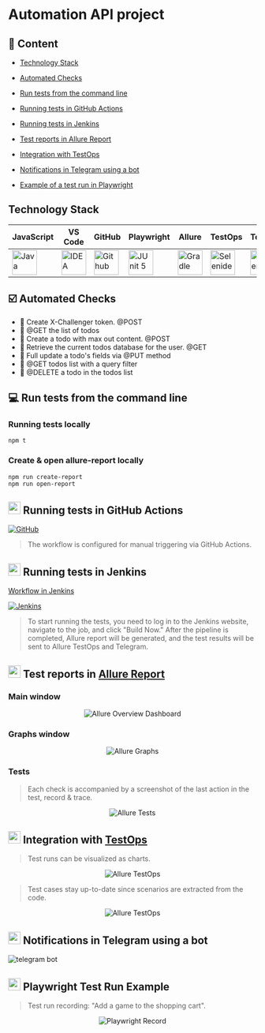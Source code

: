 <h1 >Automation API project</h1>

## :bookmark_tabs: Сontent

- <a href="#tools">Technology Stack</a>

- <a href="#cases">Automated Checks</a>

- <a href="#console">Run tests from the command line</a>

- <a href="#github">Running tests in GitHub Actions</a>

- <a href="#jenkins">Running tests in Jenkins</a>

- <a href="#allure">Test reports in Allure Report</a>

- <a href="#testops">Integration with TestOps</a>

- <a href="#telegram">Notifications in Telegram using a bot</a>

- <a href="#video">Example of a test run in Playwright</a>

<a id="tools"></a>

## Technology Stack

| JavaScript                                                                                                    | VS Code                                                                                                                             | GitHub                                                                                                    | Playwright                                                                                                         | Allure                                                                                                          | TestOps                                                                                                       | Telegram                                                                                                        |                                                                                                         Jenkins |
| :------------------------------------------------------------------------------------------------------------ | ----------------------------------------------------------------------------------------------------------------------------------- | --------------------------------------------------------------------------------------------------------- | ------------------------------------------------------------------------------------------------------------------ | --------------------------------------------------------------------------------------------------------------- | ------------------------------------------------------------------------------------------------------------- | --------------------------------------------------------------------------------------------------------------- | --------------------------------------------------------------------------------------------------------------: |
| <a href="https://nodejs.org/en"><img src="src/images/JavaScript.svg" width="50" height="50"  alt="Java"/></a> | <a id ="tech" href="https://code.visualstudio.com/"><img src="src/images/VSCode Image.png" width="50" height="50"  alt="IDEA"/></a> | <a href="https://github.com/"><img src="src/images/gitHub.svg" width="50" height="50"  alt="Github"/></a> | <a href="https://playwright.dev/"><img src="src/images/playwright.svg" width="50" height="50"  alt="JUnit 5"/></a> | <a href="https://allurereport.org/"><img src="src/images/allure.png" width="50" height="50"  alt="Gradle"/></a> | <a href="https://qatools.ru/"><img src="src/images/test-ops.png" width="50" height="50"  alt="Selenide"/></a> | <a href="https://telegram.org/"><img src="src/images/telegram.svg" width="50" height="50"  alt="Selenoid"/></a> | <a href="https://www.jenkins.io/"><img src="src/images/jenkins.svg" width="50" height="50"  alt="Jenkins"/></a> |

<a id="cases"></a>

## :ballot_box_with_check: Automated Checks

- :small_blue_diamond: Create X-Challenger token. @POST
- :small_blue_diamond: @GET the list of todos
- :small_blue_diamond: Create a todo with max out content. @POST
- :small_blue_diamond: Retrieve the current todos database for the user. @GET
- :small_blue_diamond: Full update a todo's fields via @PUT method
- :small_blue_diamond: @GET todos list with a query filter
- :small_blue_diamond: @DELETE a todo in the todos list

<a id="console"></a>

## :computer: Run tests from the command line

### Running tests locally

```
npm t
```

### Create & open allure-report locally

```
npm run create-report
npm run open-report
```

<a id="github"></a>

## <img src="src/images/gitHub.svg" width="25" height="25"/></a> Running tests in GitHub Actions

<p align="center">

<a href="https://jenkins.autotests.cloud/job/AD_demo_ui_steam/"><img src="src/images/gitgub-actions.png" alt="GitHub"/></a>

> The workflow is configured for manual triggering via GitHub Actions.

</p>

<a id="jenkins"></a>

## <img src="src/images/jenkins.svg" width="25" height="25"/></a> Running tests in Jenkins

<a target="_blank" href="https://jenkins.autotests.cloud/job/002-niki.heartj-steam/
/">Workflow in Jenkins</a>

<p align="center">

<a href="https://jenkins.autotests.cloud/job/AD_demo_ui_steam/"><img src="src/images/jenkins_dashboard.png" alt="Jenkins"/></a>

> To start running the tests, you need to log in to the Jenkins website, navigate to the job, and click "Build Now." After the pipeline is completed, Allure report will be generated, and the test results will be sent to Allure TestOps and Telegram.

</p>

<a id="allure"></a>

## <img src="src/images/allure.png" width="25" height="25"/></a> Test reports in [Allure Report](https://nikiheartj.github.io/Steam-UI/17/index.html#graph)

### Main window

<p align="center">
<img title="Allure Overview Dashboard" src="src/images/allure-main.png">
</p>

### Graphs window

<p align="center">
<img title="Allure Graphs" src="src/images/allure-graph.png">
</p>

### Tests

> Each check is accompanied by a screenshot of the last action in the test, record & trace.

<p align="center">
<img title="Allure Tests" src="src/images/test-cases-report.png">
</p>

<a id="testops"></a>

## <img src="src/images/test-ops.png" width="25" height="25"/></a> Integration with [TestOps]()

> Test runs can be visualized as charts.

<p align="center">
<img title="Allure TestOps" src="src/images/testo-ops-dashboard.png">
</p>

> Test cases stay up-to-date since scenarios are extracted from the code.

<p align="center">
<img title="Allure TestOps" src="src/images/testcases-test-ops.png">
</p>

<a id="telegram"></a>

## <img src="src/images/telegram.svg" width="25" height="25"/></a> Notifications in Telegram using a bot

<p >
<img title="telegram bot" src="src/images/notification.png">
</p>

<a id="video"></a>

## <img src="src/images/playwright.svg" width="25" height="25"/></a> Playwright Test Run Example

> Test run recording: "Add a game to the shopping cart".

<p align="center">
  <img title="Playwright Record" src="src/images/test.gif">
</p>
